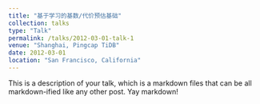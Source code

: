 ```yaml
---
title: "基于学习的基数/代价预估基础"
collection: talks
type: "Talk"
permalink: /talks/2012-03-01-talk-1
venue: "Shanghai, Pingcap TiDB"
date: 2012-03-01
location: "San Francisco, California"
---
```


This is a description of your talk, which is a markdown files that can be all markdown-ified like any other post. Yay markdown!
